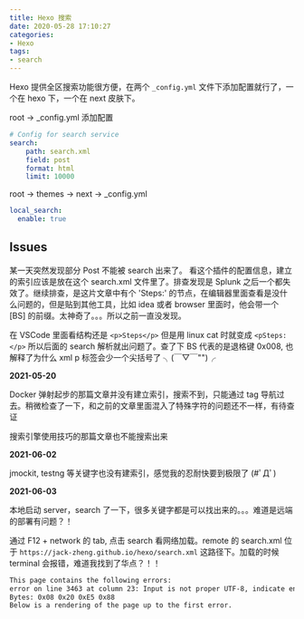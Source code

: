 ```yaml
---
title: Hexo 搜索
date: 2020-05-28 17:10:27
categories:
- Hexo
tags:
- search
---
```

Hexo 提供全区搜索功能很方便，在两个 `_config.yml` 文件下添加配置就行了，一个在 hexo 下，一个在 next 皮肤下。

root -> _config.yml 添加配置

```yml
# Config for search service
search:
    path: search.xml
    field: post
    format: html
    limit: 10000
```

root -> themes -> next -> _config.yml

```yml
local_search:
  enable: true
```

## Issues

某一天突然发现部分 Post 不能被 search 出来了。 看这个插件的配置信息，建立的索引应该是放在这个 search.xml 文件里了。排查发现是 Splunk 之后一个都失效了。继续排查，是这片文章中有个 'Steps:' 的节点，在编辑器里面查看是没什么问题的，但是贴到其他工具，比如 idea 或者 browser 里面时，他会带一个 [BS] 的前缀。太神奇了。。。所以之前一直没发现。

在 VSCode 里面看结构还是 `<p>Steps</p>` 但是用 linux cat 时就变成 `<pSteps:</p>` 所以后面的 search 解析就出问题了。查了下 BS 代表的是退格键 0x008, 也解释了为什么 xml p 标签会少一个尖括号了 ╮(￣▽￣"")╭

**2021-05-20**

Docker 弹射起步的那篇文章并没有建立索引，搜索不到，只能通过 tag 导航过去。稍微检查了一下，和之前的文章里面混入了特殊字符的问题还不一样，有待查证

搜索引擎使用技巧的那篇文章也不能搜索出来

**2021-06-02**

jmockit, testng 等关键字也没有建索引，感觉我的忍耐快要到极限了 (#ﾟДﾟ)

**2021-06-03**

本地启动 server，search 了一下，很多关键字都是可以找出来的。。。难道是远端的部署有问题？！

通过 F12 + network 的 tab, 点击 search 看网络加载。remote 的 search.xml 位于 `https://jack-zheng.github.io/hexo/search.xml` 这路径下。加载的时候 terminal 会报错，难道我找到了华点？！！

```txt
This page contains the following errors:
error on line 3463 at column 23: Input is not proper UTF-8, indicate encoding !
Bytes: 0x08 0x20 0xE5 0x88
Below is a rendering of the page up to the first error.
```